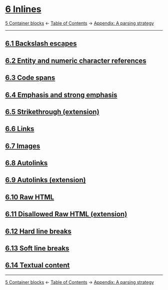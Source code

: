 # [6 Inlines](https://higuma.github.io/github-flabored-markdown/#inlines)

[5 Container blocks](container-blocks.md)
← [Table of Contents](index.md) →
[Appendix: A parsing strategy](appendix-a-parsing-strategy.md)

------------------------------------------------------------------------

## [6.1 Backslash escapes](https://higuma.github.io/github-flabored-markdown/#backslash-escapes)

## [6.2 Entity and numeric character references](https://higuma.github.io/github-flabored-markdown/#entity-and-numeric-character-references)

## [6.3 Code spans](https://higuma.github.io/github-flabored-markdown/#code-spans)

## [6.4 Emphasis and strong emphasis](https://higuma.github.io/github-flabored-markdown/#emphasis-and-strong-emphasis)

## [6.5 Strikethrough (extension)](https://higuma.github.io/github-flabored-markdown/#strikethrough-extension-)

## [6.6 Links](https://higuma.github.io/github-flabored-markdown/#links)

## [6.7 Images](https://higuma.github.io/github-flabored-markdown/#images)

## [6.8 Autolinks](https://higuma.github.io/github-flabored-markdown/#autolinks)

## [6.9 Autolinks (extension)](https://higuma.github.io/github-flabored-markdown/#autolinks-extension-)

## [6.10 Raw HTML](https://higuma.github.io/github-flabored-markdown/#raw-html)

## [6.11 Disallowed Raw HTML (extension)](https://higuma.github.io/github-flabored-markdown/#disallowed-raw-html-extension-)

## [6.12 Hard line breaks](https://higuma.github.io/github-flabored-markdown/#hard-line-breaks)

## [6.13 Soft line breaks](https://higuma.github.io/github-flabored-markdown/#soft-line-breaks)

## [6.14 Textual content](https://higuma.github.io/github-flabored-markdown/#textual-content)

------------------------------------------------------------------------

[5 Container blocks](container-blocks.md)
← [Table of Contents](index.md) →
[Appendix: A parsing strategy](appendix-a-parsing-strategy.md)
